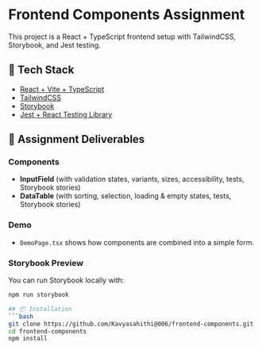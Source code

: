 # Frontend Components Assignment

This project is a React + TypeScript frontend setup with TailwindCSS, Storybook, and Jest testing.

## 🚀 Tech Stack
- [React + Vite + TypeScript](https://vitejs.dev/)
- [TailwindCSS](https://tailwindcss.com/)
- [Storybook](https://storybook.js.org/)
- [Jest + React Testing Library](https://testing-library.com/)

## 📘 Assignment Deliverables

### Components
- **InputField** (with validation states, variants, sizes, accessibility, tests, Storybook stories)
- **DataTable** (with sorting, selection, loading & empty states, tests, Storybook stories)

### Demo
- `DemoPage.tsx` shows how components are combined into a simple form.

### Storybook Preview
You can run Storybook locally with:
```bash
npm run storybook

## 📦 Installation
```bash
git clone https://github.com/Kavyasahithi@006/frontend-components.git
cd frontend-components
npm install

